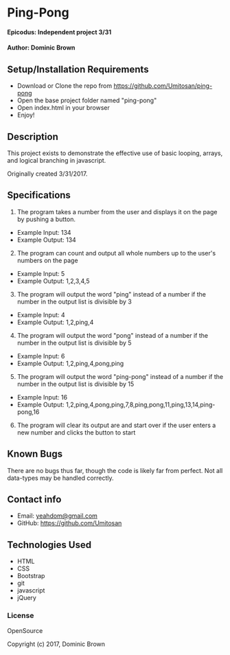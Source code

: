 # Ping-Pong

#### Epicodus: Independent project 3/31

#### Author: Dominic Brown

## Setup/Installation Requirements

* Download or Clone the repo from https://github.com/Umitosan/ping-pong
* Open the base project folder named "ping-pong"
* Open index.html in your browser
* Enjoy!

## Description

This project exists to demonstrate the effective use of basic looping, arrays, and logical branching in javascript.

Originally created 3/31/2017.

## Specifications

1. The program takes a number from the user and displays it on the page by pushing a button.
  * Example Input: 134
  * Example Output: 134

2. The program can count and output all whole numbers up to the user's numbers on the page
  * Example Input: 5
  * Example Output: 1,2,3,4,5

3. The program will output the word "ping" instead of a number if the number in the output list is divisible by 3
  * Example Input: 4
  * Example Output: 1,2,ping,4

4. The program will output the word "pong" instead of a number if the number in the output list is divisible by 5
  * Example Input: 6
  * Example Output: 1,2,ping,4,pong,ping

5. The program will output the word "ping-pong" instead of a number if the number in the output list is divisible by 15
  * Example Input: 16
  * Example Output: 1,2,ping,4,pong,ping,7,8,ping,pong,11,ping,13,14,ping-pong,16

6. The program will clear its output are and start over if the user enters a new number and clicks the button to start


## Known Bugs

There are no bugs thus far, though the code is likely far from perfect.  Not all data-types may be handled correctly.

## Contact info

* Email: yeahdom@gmail.com
* GitHub: https://github.com/Umitosan

## Technologies Used

* HTML
* CSS
* Bootstrap
* git
* javascript
* jQuery

### License

OpenSource

Copyright (c) 2017, Dominic Brown
